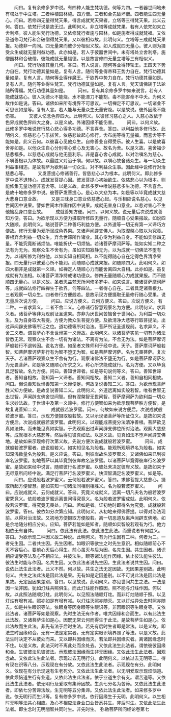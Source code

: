 <!-- { "loadSidebar": true } -->
　　问曰。复有余修多罗中说。有四种人能生梵功德。何等为四。一者器世间地未有塔处于中立塔。二者种植园林施。四方僧。三者和合先破坏僧。四者能生四无量心。问曰。若修四无量得梵天果。得言成就梵天果者。立塔等三得梵天果。此义云何。答曰。依梵行说是故无过。此明何义。非立塔等成就梵果。若有人依梵如来立舍利塔。彼人能生梵行功德。又依修梵行者施与园林。如是施者得成就梵福。又依圣道修习梵行和合破僧得梵天果。又以彼相似故。此明何义。立塔等三成就梵天果报。功德非一向同。四无量果而彼少分相似义故。如人成就四无量心。彼人则为摄受众生成就无量利益功德。此亦如是。若人于彼器世间中。未有塔处立舍利塔。施僧园林和合破僧。彼能成就无量福德。以是故言修四无量立塔等三有相似义。
　　问曰。梵行功德其量几何。答曰。有人说言。随何等业得转轮王。王四天下势力自在。梵行功德其量如是。复有人言。随何等业得帝释王势力自在。梵行功德其量如是。复有人言。随何等业得作魔王。于欲界中势力自在。梵行功德其量如是。复有人言。随何等业得生梵天。梵行功德其量如是。复有人言。梵天请佛转于法轮随所得福。梵行功德其量如是。
　　问曰。复有其余修多罗中如来说言。若有人能成就慈心。彼人功德火不能烧。水不能漂刀不能割。毒不能害命不中夭。为何义故作如是说。答曰。诸佛如来所有境界不可思议。一切禅定不可思议。一切诸业不可思议如是等。复有人言。若人能与无量众生无量安隐。以是故说。彼外因缘不能伤害。
　　又彼人忆念色界四大。此明何义。以彼修习慈心之人。入慈心故依于色界成就色界四大之身。以是义故。外诸因缘不能伤害。
　　问曰。以何义故。此修多罗中唯说修行慈心悲心得多功德。不言喜舍。答曰。以利益他多修行故。此明何义。修慈悲心与乐拔苦。依慈悲故起心修行。舍布施等得无量福。而喜舍等不能如是。此义云何。以彼喜心见他众生。自修善业自得受乐。彼人生喜。以是故喜舍亦如是。以他众生自心分别嗔心爱心及无害心。故名为舍。以是义故。喜舍福少慈悲福多。以慈悲心成就与他无量利乐。非是喜心舍心成就。以对治嗔名为慈心。不嗔善根以为体故。以最胜义对治于嗔。何以故。以嗔心故舍诸众生。与一切众生利益事相违。是故菩萨为欲利益一切众生。对不利益众生事。因此经中说修行对治慈悲心等。
　　又发菩提心修诸善行。皆慈悲心以为根本。此明何义。即此修多罗中说不退转心。成就发菩提心因。彼发菩提心初始欲生。依慈悲心以为根本。则能修集无量功德非喜舍等。以是义故。此修多罗中唯说慈悲多生功德。不言喜舍。是故十地修多罗中说。彼菩萨发菩提心。是心以大悲为本。如是等以毕竟成就大慈大悲身口意业故。
　　又是三昧身口意业依慈悲心起。与乐相应说名慈心。以见世间因中说果。譬如世间木作画作因中说果。成就无害身口意业。以悲对害心不生他恼乱身口意业故。
　　成就善知方便。问曰。以何义故。说无量后次说成就善知方便。答曰。为欲示现以方便力摄取所修四无量行。随顺自心受果报故。如说四大随顺。此明何义。略说菩萨二种善巧利益方便。以外道等一切无有第一义谛巧方便故。修行无量为爱所润成色界果。又诸声闻辟支佛人。为取涅槃心取以为究竟。善根弃舍利益一切众生。弃舍世谛所作诸业。其心专为利益自身。不能如实修四无量。不能究竟断诸烦恼。唯能折伏一切烦恼。若诸菩萨摩诃萨等。能如实知二种之法有为无为。观察众生不舍有为。虽如实知寂静无为。以为成就一切佛法不堕有为。以诸所修为利益他。以如实知自相同相。以不能得随心自在定得色界清净果报。四无量行以彼爱心所不能润。而随顺心成就果报。如随顺四大。此明何义。如四大相非是成就第一义谛。如禅定人随顺心力而能舍离四大自相。此亦如是。虽复成就有为法相。以诸菩萨清净持戒诸功德众。修四无量随顺心力成就果报。而不随顺四无量心。以是义故。圣者思益梵天所问修多罗中。如来说言。若诸菩萨摩诃萨等。成就四法修行四禅生于欲界。何等四法。一者得心自在。二者具足诸善根力。三者观察一切众生。四者修行方便般若。是故示现方便摄取无量修行随心受果。说无量后次说方便。
　　问曰。应说方便义。云何方便义。答曰。次说方便义。有二种。一者求异义。二者不舍二义。心修诸行智慧观察名为方便。此明何义。求异义者。诸菩萨等非为现前证圣道果。亦非为厌世间苦恼舍于世间心。为利益一切众生。及为自身取大菩提。方便为教众生菩提方便。及欲清净大悲等行取菩提法。出过声闻辟支佛等所证之位。道功德等所对治法。菩萨所证圣道现前。名求异义。不舍二义者。谓菩萨心不舍世谛第一义谛故。此明何义。以诸菩萨实见一切有为诸法皆悉无常。观察众生不舍一切有为诸法。不离有为法。不舍无为法。如是菩萨摩诃萨般若行不退转因。说名方便。如圣者文殊师利于经中说。天子。菩萨摩诃萨般若智。知菩萨摩诃萨非行有为智不堕无为智。如是菩萨摩诃萨。名为无畏菩萨。复次天子。若诸菩萨观察众生不舍有为行。观察诸佛法不堕无为行。如是菩萨摩诃萨名为无畏菩萨。如是等又随顺心所求之义。称心所求能成就行。名为方便。又以毕竟具足智故。名为方便。问曰。善知世谛者。如是等句说何等义。答曰。善知世谛者。善知自相故。善知第一义谛者。善知同相故。善知二义者。善知自相同相故。问曰。但说善知世谛善知第一义谛便足。何故复说善知二义。答曰。为欲示现菩萨胜义知方便故。是故复说善知二义。此明何义。外道远离如实般若智。唯有世智无出世智。声闻辟支佛舍世间智。但有涅槃智无世间智。菩萨摩诃萨为欲利益一切众生求妙法故。于世谛中及第一义谛中。修行方便智如来为欲示现菩萨胜方便智。是故复说善知二义。
　　成就般若波罗蜜。问曰。何故如来说方便后。次说成就般若波罗蜜。答曰。示现方便摄取般若故。又以示现诸菩萨等所证位义。是故如来说方便后。次说成就般若波罗蜜。此明何义。以观能成菩提分法清净善根。菩萨欲见真如法体。而未能见真如实智。于先观察出过声闻辟支佛位所对治法。观察大慈悲等。成就根本大慈悲等。然后得见彼真如法。以是义故。见真如法不堕声闻辟支佛地。是故如来示现修行次第义故。先说方便次说成就般若波罗蜜。
　　问曰。成就般若波罗蜜者。应说般若义。如实知见名为般若。能观所观境界名为般若。如实知深浅数量名为般若。是义应说。答曰。到彼岸故名波罗蜜义。又诸佛如来已到彼岸名波罗蜜。初地菩萨以其毕竟到彼岸故名波罗蜜。以诸菩萨毕竟得彼岸行名波罗蜜。是故如来经中说言。随顺彼行名波罗蜜。以彼处未决定彼岸义故。是故如来于无尽意所问经中说。满足行菩萨行名波罗蜜义。快深智满足名波罗蜜义。如是等。
　　问曰。应说般若波罗蜜义。云何般若波罗蜜义。答曰。求佛菩提大慈悲心。摄取所起方便智慧。能如实知一切诸法同相别相胜义。名为般若波罗蜜义。
　　问曰。应说成就义。云何成就义。答曰。究竟义成就义。远离一切凡夫名为般若波罗蜜究竟义。依般若波罗蜜远离世间得究竟义。名为般若波罗蜜成就。此明何义。依般若波罗蜜。得究竟无畏处。问曰。若如是者。证初地时即得名为究竟。成就般若波罗蜜。答曰。彼依如分次第应知。此明何义。从初地来得佛菩提。以得对治法现前。以得对治法故。又初地方便摄取方便般若。离一切恶道及离声闻辟支佛地。如是余地随分相应分处。应知。菩萨若能如是知者。随顺如实智般若观有为行。他力相依无有自体。
　　问曰。依此法有此法。依此法生此法。而重说者有何胜义。答曰。为欲示现二种因义故二种说。此明何义。有为行生因有二种。何者为二。一者先生因。二者共生因。先生因者。如眼识等欲生之时先生意识。相似随顺前心不灭不容后心。要前心灭后心得生。前心虽灭与后为因。名先生因。共生因者。诸识相应谓受等法及心不相应法。共彼法生。眼等诸法能作因缘。依止彼法能生彼法。彼法生时能与作因。名共生因。又依此法者说先生因。生此法者说共生因。问曰。说依此法生此法者。此义不然。何以故。共生之法无定因故。无因果差别故。此明何义。共生之法此法是因此法是果。无有如是定因差别。以不可说此法是因此法是果故。无定因因果差别。答曰。以见故说。此明何义。亦见世间共生之法。一法是因一法非因。犹如灯炷共照俱生。而此灯炷能作照因。照不能与灯炷作因。何以故。以此照法随顺灯炷。此明何义。以见照法随顺灯炷。而非灯炷随顺于照。以见灯炷有增有减。照亦如是有增有减。以灯炷灭照亦随灭。又以灯炷异处去时照亦随去。如是共生眼识等法。依眼身等因身眼等生眼识等。非因眼识等生眼身等。又依此法者。诸菩萨等如是观察。先时生法无有作者。唯共因缘和合而生。以有此法生此法故。又诸菩萨生如是心。因既无常云何而得生于此法。是故菩萨生如是心。依此法故而生此法。非先有法于后时生法。若先有后时生者即是常法。以是义故。即法生时因缘和合。无有一法是定实者。无有定实眼识境界照了等法。以是义故。此法生时决定不从彼处而来。又以即共因缘而灭。若法即共因缘灭者。离诸因缘念时不住。以是义故。此法灭时不离此处而余处去。又依此法生此法者。谓依彼彼因缘和合。生彼彼法见彼彼法。示现彼法因缘而生非无因缘。又依此法生此法者。因观念故。又依此法生此法者。示现过去无明行分。此明何义。以依过去无明等二。得有现在识等八分。示现现在有分故。又依此法生此法者。示现现在有分。此明何义。依现在有分示现速有生老死分。又依此法生此法者。以无明爱取示现烦恼道。依此烦恼道生行有业道。又依此法生此法者。依于业道生余有支。谓苦道等。又依此法生此法者。依无明行及爱取有集谛因故。生余七分名为苦谛。又依此法生此法者。即依七分苦谛法故。生无明等五分集谛。又依此法生此法者。如来修多罗中说。依无明行而生识等。复有修多罗中说。依行因缘生于无明。此明何义。以生相时无明等法共心相应。及心不相应法身业口业皆悉共生。非后时生。又依此法生此法者。即生念时无明闇智共同时生。非先时生。
弥勒菩萨所问经论卷第七
